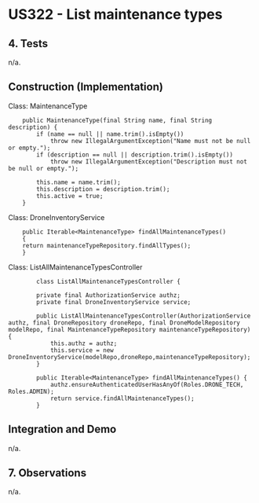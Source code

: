 # US322 - List maintenance types

## 4. Tests

n/a.

## Construction (Implementation)

Class: MaintenanceType

        public MaintenanceType(final String name, final String description) {
            if (name == null || name.trim().isEmpty())
                throw new IllegalArgumentException("Name must not be null or empty.");
            if (description == null || description.trim().isEmpty())
                throw new IllegalArgumentException("Description must not be null or empty.");
    
            this.name = name.trim();
            this.description = description.trim();
            this.active = true;
        }

Class: DroneInventoryService

        public Iterable<MaintenanceType> findAllMaintenanceTypes()
        {
        return maintenanceTypeRepository.findAllTypes();
        }

Class: ListAllMaintenanceTypesController

            class ListAllMaintenanceTypesController {
        
            private final AuthorizationService authz;
            private final DroneInventoryService service;
        
            public ListAllMaintenanceTypesController(AuthorizationService authz, final DroneRepository droneRepo, final DroneModelRepository modelRepo, final MaintenanceTypeRepository maintenanceTypeRepository) {
                this.authz = authz;
                this.service = new DroneInventoryService(modelRepo,droneRepo,maintenanceTypeRepository);
            }
        
            public Iterable<MaintenanceType> findAllMaintenanceTypes() {
                authz.ensureAuthenticatedUserHasAnyOf(Roles.DRONE_TECH, Roles.ADMIN);
                return service.findAllMaintenanceTypes();
            }


## Integration and Demo

n/a.

## 7. Observations
n/a. 


